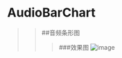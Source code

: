 # AudioBarChart
>>##音频条形图
>>>###效果图 
![image](https://github.com/LittleMonsterr/AudioBarChart/Git/AudioBarChart_effect.gif)
